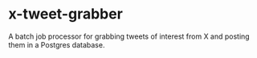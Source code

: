 # x-tweet-grabber
A batch job processor for grabbing tweets of interest from X and posting them in a Postgres database.
